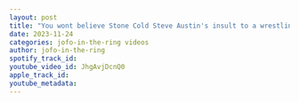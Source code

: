 ```yaml
---
layout: post
title: "You wont believe Stone Cold Steve Austin's insult to a wrestling legend! | Lance Storm"
date: 2023-11-24
categories: jofo-in-the-ring videos
author: jofo-in-the-ring
spotify_track_id: 
youtube_video_id: JhgAvjDcnQ0
apple_track_id: 
youtube_metadata: 
---
```

